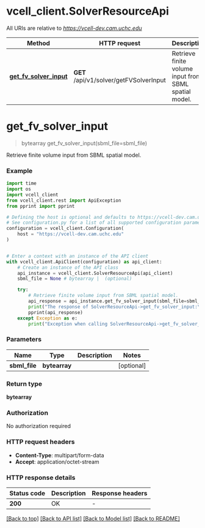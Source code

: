# vcell_client.SolverResourceApi

All URIs are relative to *https://vcell-dev.cam.uchc.edu*

Method | HTTP request | Description
------------- | ------------- | -------------
[**get_fv_solver_input**](SolverResourceApi.md#get_fv_solver_input) | **GET** /api/v1/solver/getFVSolverInput | Retrieve finite volume input from SBML spatial model.


# **get_fv_solver_input**
> bytearray get_fv_solver_input(sbml_file=sbml_file)

Retrieve finite volume input from SBML spatial model.

### Example

```python
import time
import os
import vcell_client
from vcell_client.rest import ApiException
from pprint import pprint

# Defining the host is optional and defaults to https://vcell-dev.cam.uchc.edu
# See configuration.py for a list of all supported configuration parameters.
configuration = vcell_client.Configuration(
    host = "https://vcell-dev.cam.uchc.edu"
)


# Enter a context with an instance of the API client
with vcell_client.ApiClient(configuration) as api_client:
    # Create an instance of the API class
    api_instance = vcell_client.SolverResourceApi(api_client)
    sbml_file = None # bytearray |  (optional)

    try:
        # Retrieve finite volume input from SBML spatial model.
        api_response = api_instance.get_fv_solver_input(sbml_file=sbml_file)
        print("The response of SolverResourceApi->get_fv_solver_input:\n")
        pprint(api_response)
    except Exception as e:
        print("Exception when calling SolverResourceApi->get_fv_solver_input: %s\n" % e)
```



### Parameters

Name | Type | Description  | Notes
------------- | ------------- | ------------- | -------------
 **sbml_file** | **bytearray**|  | [optional] 

### Return type

**bytearray**

### Authorization

No authorization required

### HTTP request headers

 - **Content-Type**: multipart/form-data
 - **Accept**: application/octet-stream

### HTTP response details
| Status code | Description | Response headers |
|-------------|-------------|------------------|
**200** | OK |  -  |

[[Back to top]](#) [[Back to API list]](../README.md#documentation-for-api-endpoints) [[Back to Model list]](../README.md#documentation-for-models) [[Back to README]](../README.md)

